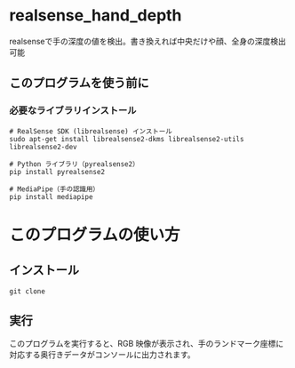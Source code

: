 # realsense_hand_depth
realsenseで手の深度の値を検出。書き換えれば中央だけや顔、全身の深度検出可能
## このプログラムを使う前に
### 必要なライブラリインストール
  
    # RealSense SDK (librealsense) インストール
    sudo apt-get install librealsense2-dkms librealsense2-utils librealsense2-dev

    # Python ライブラリ（pyrealsense2）
    pip install pyrealsense2

    # MediaPipe（手の認識用）
    pip install mediapipe

# このプログラムの使い方
## インストール
```
git clone 
```
## 実行
このプログラムを実行すると、RGB 映像が表示され、手のランドマーク座標に対応する奥行きデータがコンソールに出力されます。
